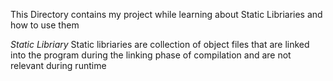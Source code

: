 This Directory contains my project while learning about Static Libriaries and how to use them

*Static Libriary*
Static libriaries are collection of object files that are linked into the program during the linking phase of compilation and are not relevant during runtime
